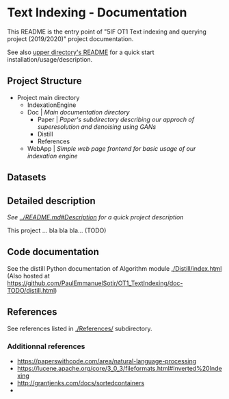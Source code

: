 # Text Indexing - Documentation
This README is the entry point of "5IF OT1 Text indexing and querying project (2019/2020)" project documentation.  

See also [upper directory's README](../README.md) for a quick start installation/usage/description.

## Project Structure
- Project main directory
    - IndexationEngine
    - Doc | *Main documentation directory*
        - Paper | *Paper's subdirectory describing our approch of superesolution and denoising using GANs*
        - Distill
        - References
    - WebApp | *Simple web page frontend for basic usage of our indexation engine*

## Datasets

## Detailed description
*See [../README.md#Description](../README.md#Description) for a quick project description*

This project ... bla bla bla... (TODO)

## Code documentation
See the distill Python documentation of Algorithm module   [./Distill/index.html](./postprocessing_distill_doc/index.html) (Also hosted at https://github.com/PaulEmmanuelSotir/OT1_TextIndexing/doc-TODO/distill.html)

## References
See references listed in [./References/](./References/) subdirectory.  

### Additionnal references
- https://paperswithcode.com/area/natural-language-processing
- https://lucene.apache.org/core/3_0_3/fileformats.html#Inverted%20Indexing
- http://grantjenks.com/docs/sortedcontainers
- 